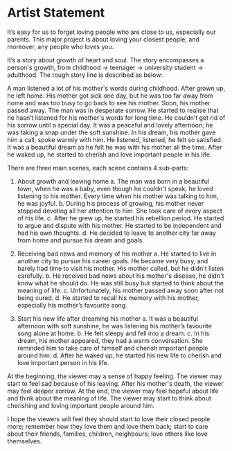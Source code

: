 # Artist Statement

It’s easy for us to forget loving people who are close to us, especially our parents. This major project is about loving your closest people, and moreover, any people who loves you.

It’s a story about growth of heart and soul. The story encompasses a person's growth, from childhood -> teenager -> university student -> adulthood. The rough story line is described as below:

A man listened a lot of his mother's words during childhood. After grown up, he left home. His mother got sick one day, but he was too far away from home and was too busy to go back to see his mother. Soon, his mother passed away. The man was in desperate sorrow. He started to realise that he hasn’t listened for his mother's words for long time. He couldn’t get rid of his sorrow until a special day. It was a peaceful and lovely afternoon; he was taking a snap under the soft sunshine. In his dream, his mother gave him a call, spoke warmly with him. He listened, listened, he felt so satisfied. It was a beautiful dream as he felt he was with his mother all the time. After he waked up, he started to cherish and love important people in his life.

There are three main scenes, each scene contains 4 sub-parts:
1) About growth and leaving home
a. The man was born in a beautiful town, when he was a baby, even though he couldn't speak, he loved listening to his mother. Every time when his mother was talking to him, he was joyful. 
b. During his process of growing, his mother never stopped devoting all her attention to him. She took care of every aspect of his life.
c. After he grew up, he started his rebellion period. He started to argue and dispute with his mother. He started to be independent and had his own thoughts.
d. He decided to leave to another city far away from home and pursue his dream and goals.

2) Receiving bad news and memory of his mother
a. He started to live in another city to pursue his career goals. He became very busy, and barely had time to visit his mother. His mother called, but he didn't listen carefully.
b. He received bad news about his mother's disease, he didn't know what he should do. He was still busy but started to think about the meaning of life.
c. Unfortunately, his mother passed away soon after not being cured. 
d. He started to recall his memory with his mother, especially his mother’s favourite song.

3) Start his new life after dreaming his mother
a. It was a beautiful afternoon with soft sunshine, he was listening his mother’s favourite song alone at home.
b. He felt sleepy and fell into a dream.
c. In his dream, his mother appeared, they had a warm conversation. She reminded him to take care of himself and cherish important people around him.
d. After he waked up, he started his new life to cherish and love important person in his life.

At the beginning, the viewer may a sense of happy feeling. The viewer may start to feel sad because of his leaving. After his mother's death, the viewer may feel deeper sorrow. At the end, the viewer may feel hopeful about life and think about the meaning of life. The viewer may start to think about cherishing and loving important people around him.

I hope the viewers will feel they should start to love their closed people more; remember how they love them and love them back; start to care about their friends, families, children, neighbours; love others like love themselves.
